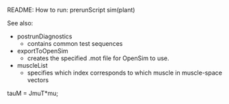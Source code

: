 README:
How to run: 
prerunScript
sim(plant)

See also:
 - postrunDiagnostics
	- contains common test sequences
 - exportToOpenSim
	- creates the specified .mot file for OpenSim to use.
 - muscleList
 	- specifies which index corresponds to which muscle in muscle-space vectors

 	

tauM = JmuT*mu;